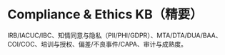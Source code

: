 # Compliance & Ethics KB（精要）

IRB/IACUC/IBC、知情同意与隐私（PII/PHI/GDPR）、MTA/DTA/DUA/BAA、COI/COC、培训与授权、偏差/不良事件/CAPA、审计与成熟度。
